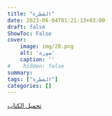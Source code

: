 ```yaml
---
title: "الفطرة"
date: 2023-06-04T01:21:13+03:00
draft: false
ShowToc: False
cover:
    image: img/28.png
    alt: 'صورة'
    caption: ''
#    hidden: false
summary: 
tags: ["الفطرة"]
categories: []
---
```

[تحميل الكتاب](./../../books/28.pdf)

